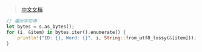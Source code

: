 <!-- 
title: Rust
sort: 
--> 

> [中文文档](https://rustwiki.org/zh-CN/rust-by-example/)

```rust
// 遍历字符串
let bytes = s.as_bytes();
for (i, &item) in bytes.iter().enumerate() {
    println!("ID: {}, Word: {}", i, String::from_utf8_lossy(&[item]));
}
```



